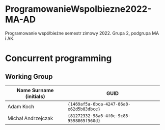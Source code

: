 # ProgramowanieWspolbiezne2022-MA-AD
Programowanie współbieżne semestr zimowy 2022. Grupa 2, podgrupa MA i AK.

# Concurrent programming

## Working Group

| Name Surname (initials) | GUID                                     |
| ----------------------- | ---------------------------------------- |
| Adam Koch               | `{1469af5a-6bca-4247-86a8-e62d5b83dbce}` |
| Michał Andrzejczak      | `{81272332-98a6-4f0c-9c85-9598865f560d}` |
